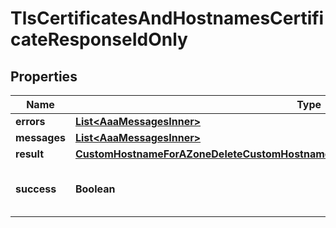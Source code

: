 

# TlsCertificatesAndHostnamesCertificateResponseIdOnly


## Properties

| Name | Type | Description | Notes |
|------------ | ------------- | ------------- | -------------|
|**errors** | [**List&lt;AaaMessagesInner&gt;**](AaaMessagesInner.md) |  |  |
|**messages** | [**List&lt;AaaMessagesInner&gt;**](AaaMessagesInner.md) |  |  |
|**result** | [**CustomHostnameForAZoneDeleteCustomHostnameAndAnyIssuedSslCertificates200Response**](CustomHostnameForAZoneDeleteCustomHostnameAndAnyIssuedSslCertificates200Response.md) |  |  |
|**success** | **Boolean** | Whether the API call was successful |  |



